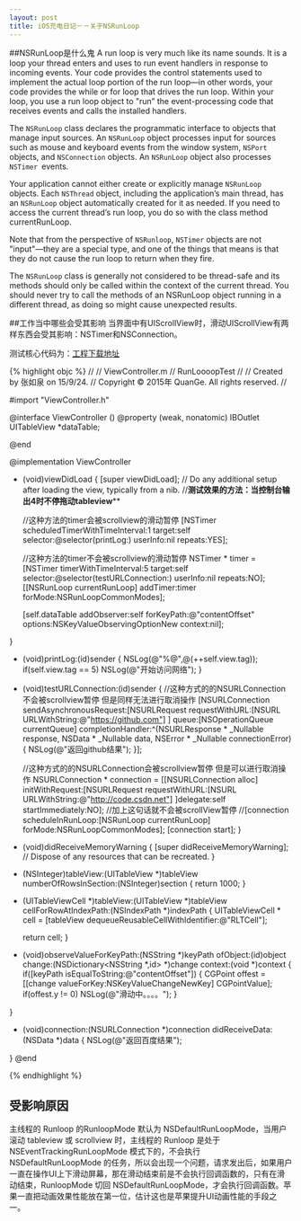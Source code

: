 ```yaml
---
layout: post
title: iOS充电日记－－关于NSRunLoop
---
```


##NSRunLoop是什么鬼
A run loop is very much like its name sounds. It is a loop your thread enters and uses to run event handlers in response to incoming events. Your code provides the control statements used to implement the actual loop portion of the run loop—in other words, your code provides the while or for loop that drives the run loop. Within your loop, you use a run loop object to "run” the event-processing code that receives events and calls the installed handlers.

The `NSRunLoop` class declares the programmatic interface to objects that manage input sources. An `NSRunLoop` object processes input for sources such as mouse and keyboard events from the window system, `NSPort` objects, and `NSConnection` objects. An `NSRunLoop` object also processes `NSTimer `events.

Your application cannot either create or explicitly manage `NSRunLoop` objects. Each `NSThread` object, including the application’s main thread, has an `NSRunLoop` object automatically created for it as needed. If you need to access the current thread’s run loop, you do so with the class method currentRunLoop.

Note that from the perspective of `NSRunloop`, `NSTimer` objects are not "input"—they are a special type, and one of the things that means is that they do not cause the run loop to return when they fire.

The `NSRunLoop` class is generally not considered to be thread-safe and its methods should only be called within the context of the current thread. You should never try to call the methods of an NSRunLoop object running in a different thread, as doing so might cause unexpected results.

##工作当中哪些会受其影响
当界面中有UIScrollView时，滑动UIScrollView有两样东西会受其影响：NSTimer和NSConnection。

测试核心代码为：[工程下载地址](https://github.com/QuanGe/TestAllInOne/tree/master/RunLoooopTest)

{% highlight objc %}
//
//  ViewController.m
//  RunLoooopTest
//
//  Created by 张如泉 on 15/9/24.
//  Copyright © 2015年 QuanGe. All rights reserved.
//

#import "ViewController.h"

@interface ViewController ()
@property (weak, nonatomic) IBOutlet UITableView *dataTable;

@end

@implementation ViewController

- (void)viewDidLoad {
    [super viewDidLoad];
    // Do any additional setup after loading the view, typically from a nib.
    //**********************测试效果的方法：当控制台输出4时不停拖动tableview************************
    
    //这种方法的timer会被scrollview的滑动暂停
    [NSTimer scheduledTimerWithTimeInterval:1 target:self selector:@selector(printLog:) userInfo:nil repeats:YES];
    
    //这种方法的timer不会被scrollview的滑动暂停
    NSTimer * timer = [NSTimer timerWithTimeInterval:5 target:self selector:@selector(testURLConnection:) userInfo:nil repeats:NO];
    [[NSRunLoop currentRunLoop] addTimer:timer forMode:NSRunLoopCommonModes];
    
    
    [self.dataTable addObserver:self forKeyPath:@"contentOffset" options:NSKeyValueObservingOptionNew context:nil];
    
}

- (void)printLog:(id)sender
{
    NSLog(@"%@",@(++self.view.tag));
    if(self.view.tag == 5)
        NSLog(@"开始访问网络");
}

- (void)testURLConnection:(id)sender
{
    //这种方式的的NSURLConnection不会被scrollview暂停 但是同样无法进行取消操作
    [NSURLConnection sendAsynchronousRequest:[NSURLRequest requestWithURL:[NSURL URLWithString:@"https://github.com"] ] queue:[NSOperationQueue currentQueue] completionHandler:^(NSURLResponse * _Nullable response, NSData * _Nullable data, NSError * _Nullable connectionError) {
        NSLog(@"返回github结果");
    }];
    
    //这种方式的的NSURLConnection会被scrollview暂停 但是可以进行取消操作
    NSURLConnection * connection = [[NSURLConnection alloc] initWithRequest:[NSURLRequest requestWithURL:[NSURL URLWithString:@"http://code.csdn.net"] ]delegate:self startImmediately:NO];
    //加上这句话就不会被scrollView暂停
    //[connection scheduleInRunLoop:[NSRunLoop currentRunLoop] forMode:NSRunLoopCommonModes];
    [connection start];
}

- (void)didReceiveMemoryWarning {
    [super didReceiveMemoryWarning];
    // Dispose of any resources that can be recreated.
}

- (NSInteger)tableView:(UITableView *)tableView numberOfRowsInSection:(NSInteger)section
{
    return 1000;
}

- (UITableViewCell *)tableView:(UITableView *)tableView cellForRowAtIndexPath:(NSIndexPath *)indexPath
{
    UITableViewCell * cell = [tableView dequeueReusableCellWithIdentifier:@"RLTCell"];
    
    
    return cell;
}

- (void)observeValueForKeyPath:(NSString *)keyPath ofObject:(id)object change:(NSDictionary<NSString *,id> *)change context:(void *)context
{
    if([keyPath isEqualToString:@"contentOffset"])
    {
        CGPoint offest = [[change valueForKey:NSKeyValueChangeNewKey] CGPointValue];
        if(offest.y != 0)
            NSLog(@"滑动中。。。。");
    }
    
}

- (void)connection:(NSURLConnection *)connection didReceiveData:(NSData *)data
{
    NSLog(@"返回百度结果");
    
}
@end

{% endhighlight %}

## 受影响原因
主线程的 Runloop 的RunloopMode 默认为 NSDefaultRunLoopMode，当用户滚动 tableview 或 scrollview 时，主线程的 Runloop 是处于 NSEventTrackingRunLoopMode 模式下的，不会执行 NSDefaultRunLoopMode 的任务，所以会出现一个问题，请求发出后，如果用户一直在操作UI上下滑动屏幕，那在滑动结束前是不会执行回调函数的，只有在滑动结束，RunloopMode 切回 NSDefaultRunLoopMode，才会执行回调函数。苹果一直把动画效果性能放在第一位，估计这也是苹果提升UI动画性能的手段之一。